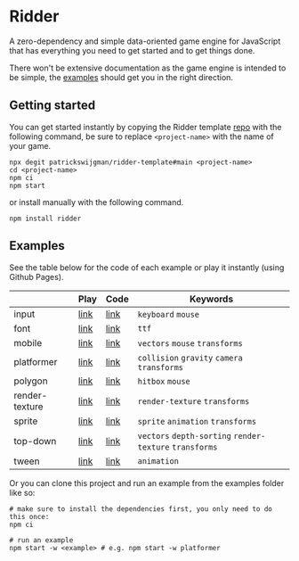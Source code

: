 # Ridder

A zero-dependency and simple data-oriented game engine for JavaScript that has everything you need to get started and to get things done.

There won't be extensive documentation as the game engine is intended to be simple, the [examples](#examples) should get you in the right direction.

## Getting started

You can get started instantly by copying the Ridder template [repo](https://github.com/patrickswijgman/ridder-template) with the following command, be sure to replace `<project-name>` with the name of your game.

```shell
npx degit patrickswijgman/ridder-template#main <project-name>
cd <project-name>
npm ci
npm start
```

or install manually with the following command.

```shell
npm install ridder
```

## Examples

See the table below for the code of each example or play it instantly (using Github Pages).

|                | Play                                                                            | Code                                     | Keywords                                                |
| -------------- | ------------------------------------------------------------------------------- | ---------------------------------------- | ------------------------------------------------------- |
| input          | [link](https://patrickswijgman.github.io/ridder/input/dist/index.html)          | [link](examples/input/index.ts)          | `keyboard` `mouse`                                      |
| font           | [link](https://patrickswijgman.github.io/ridder/font/dist/index.html)           | [link](examples/font/index.ts)           | `ttf`                                                   |
| mobile         | [link](https://patrickswijgman.github.io/ridder/mobile/dist/index.html)         | [link](examples/mobile/index.ts)         | `vectors` `mouse` `transforms`                          |
| platformer     | [link](https://patrickswijgman.github.io/ridder/platformer/dist/index.html)     | [link](examples/platformer/index.ts)     | `collision` `gravity` `camera` `transforms`             |
| polygon        | [link](https://patrickswijgman.github.io/ridder/polygon/dist/index.html)        | [link](examples/polygon/index.ts)        | `hitbox` `mouse`                                        |
| render-texture | [link](https://patrickswijgman.github.io/ridder/render-texture/dist/index.html) | [link](examples/render-texture/index.ts) | `render-texture` `transforms`                           |
| sprite         | [link](https://patrickswijgman.github.io/ridder/sprite/dist/index.html)         | [link](examples/sprite/index.ts)         | `sprite` `animation` `transforms`                       |
| top-down       | [link](https://patrickswijgman.github.io/ridder/top-down/dist/index.html)       | [link](examples/top-down/index.ts)       | `vectors` `depth-sorting` `render-texture` `transforms` |
| tween          | [link](https://patrickswijgman.github.io/ridder/tween/dist/index.html)          | [link](examples/tween/index.ts)          | `animation`                                             |

Or you can clone this project and run an example from the examples folder like so:

```shell
# make sure to install the dependencies first, you only need to do this once:
npm ci

# run an example
npm start -w <example> # e.g. npm start -w platformer
```

